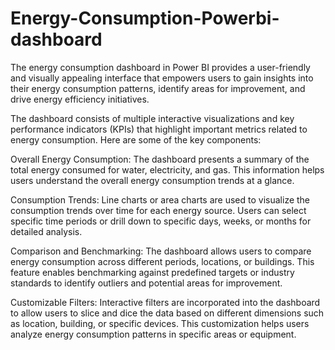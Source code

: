 # Energy-Consumption-Powerbi-dashboard
The energy consumption dashboard in Power BI provides a user-friendly and visually appealing interface that empowers users to gain insights into their energy consumption patterns, identify areas for improvement, and drive energy efficiency initiatives.

The dashboard consists of multiple interactive visualizations and key performance indicators (KPIs) that highlight important metrics related to energy consumption. Here are some of the key components:

Overall Energy Consumption: The dashboard presents a summary of the total energy consumed for water, electricity, and gas. This information helps users understand the overall energy consumption trends at a glance.

Consumption Trends: Line charts or area charts are used to visualize the consumption trends over time for each energy source. Users can select specific time periods or drill down to specific days, weeks, or months for detailed analysis.

Comparison and Benchmarking: The dashboard allows users to compare energy consumption across different periods, locations, or buildings. This feature enables benchmarking against predefined targets or industry standards to identify outliers and potential areas for improvement.

Customizable Filters: Interactive filters are incorporated into the dashboard to allow users to slice and dice the data based on different dimensions such as location, building, or specific devices. This customization helps users analyze energy consumption patterns in specific areas or equipment.
